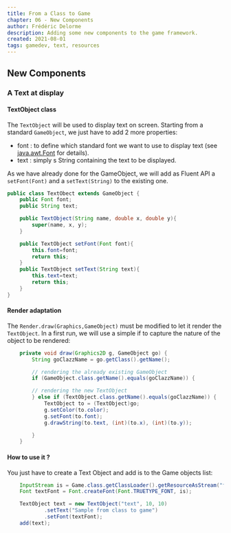 ```yaml
---
title: From a Class to Game
chapter: 06 - New Components
author: Frédéric Delorme
description: Adding some new components to the game framework.
created: 2021-08-01
tags: gamedev, text, resources
---
```


## New Components

### A Text at display

#### TextObject class

The `TextObject` will be used to display text on screen. Starting from a standard `GameObject`, we just have to add 2 more properties:

- font : to define which standard font we want to use to display text (see [java.awt.Font](https://docs.oracle.com/javase/8/docs/api/java/awt/Font.html) for details).
- text : simply s String containing the text to be displayed.

As we have already done for the GameObject, we will add as Fluent API a `setFont(Font)` and a `setText(String)` to the existing one.

```java
public class TextObect extends GameObject {
    public Font font;
    public String text;

    public TextObject(String name, double x, double y){
        super(name, x, y);
    }

    public TextObject setFont(Font font){
        this.font=font;
        return this;
    }
    public TextObject setText(String text){
        this.text=text;
        return this;
    }
}
```

#### Render adaptation

The `Render.draw(Graphics,GameObject)` must be modified to let it render the `TextObject`. In a first run, we will use a simple if to capture the nature of the object to be rendered:

```java
    private void draw(Graphics2D g, GameObject go) {
        String goClazzName = go.getClass().getName();

        // rendering the already existing GameObject
        if (GameObject.class.getName().equals(goClazzName)) {

        // rendering the new TextObject
        } else if (TextObject.class.getName().equals(goClazzName)) {
            TextObject to = (TextObject)go;
            g.setColor(to.color);
            g.setFont(to.font);
            g.drawString(to.text, (int)(to.x), (int)(to.y));

        }
    }
```

#### How to use it ?

You just have to create a Text Object and add is to the Game objects list:

```java
    InputStream is = Game.class.getClassLoader().getResourceAsStream("fonts/FreePixel.ttf");
    Font textFont = Font.createFont(Font.TRUETYPE_FONT, is);

    TextObject text = new TextObject("text", 10, 10)
            .setText("Sample from class to game")
            .setFont(textFont);
    add(text);

```
